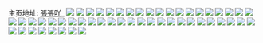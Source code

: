 主页地址: [張張吖_](https://weibo.com/u/5671310129) 
![](https://wx4.sinaimg.cn/mw2000/006bOeQ1ly1h9lwcskku5j30u0140h1r.jpg) 
![](https://wx4.sinaimg.cn/mw2000/006bOeQ1ly1h9lwcum3unj31lw280asa.jpg) 
![](https://wx4.sinaimg.cn/mw2000/006bOeQ1ly1h9lweye6r0j30mi0u0akf.jpg) 
![](https://wx4.sinaimg.cn/mw2000/006bOeQ1ly1h84godt533j32801o04p3.jpg) 
![](https://wx4.sinaimg.cn/mw2000/006bOeQ1ly1h84goctmngj32dc35su0z.jpg) 
![](https://wx4.sinaimg.cn/mw2000/006bOeQ1ly1h84goe6atkj30wi0wiqc9.jpg) 
![](https://wx4.sinaimg.cn/mw2000/006bOeQ1ly1h77guuvi86j31o0280wq2.jpg) 
![](https://wx4.sinaimg.cn/mw2000/006bOeQ1ly1h6sebxx88sj30tz16t4if.jpg) 
![](https://wx4.sinaimg.cn/mw2000/006bOeQ1ly1h5b4p8dgzjj32dc35se83.jpg) 
![](https://wx4.sinaimg.cn/mw2000/006bOeQ1ly1h5b4pakvcxj32dc35shdv.jpg) 
![](https://wx4.sinaimg.cn/mw2000/006bOeQ1ly1h3m0liczbej32c0340hdt.jpg) 
![](https://wx4.sinaimg.cn/mw2000/006bOeQ1ly1h39woxb7xkj33402c0u0x.jpg) 
![](https://wx4.sinaimg.cn/mw2000/006bOeQ1ly1h39wp09zlwj33402c0npd.jpg) 
![](https://wx4.sinaimg.cn/mw2000/006bOeQ1ly1h2qj45hsvkj31o01o04qp.jpg) 
![](https://wx4.sinaimg.cn/mw2000/006bOeQ1ly1h1qilm4gu1j32c033y4qr.jpg) 
![](https://wx4.sinaimg.cn/mw2000/006bOeQ1ly1h1m6f9rn26j31op1opu0x.jpg) 
![](https://wx4.sinaimg.cn/mw2000/006bOeQ1ly1h10zjgru6pj30ku0kutdm.jpg) 
![](https://wx4.sinaimg.cn/mw2000/006bOeQ1ly1h10zjgjeglj31o01o0kgk.jpg) 
![](https://wx4.sinaimg.cn/mw2000/006bOeQ1ly1gyxbgk44gbj30wf0zrdjz.jpg) 
![](https://wx4.sinaimg.cn/mw2000/006bOeQ1ly1gyxbgj8c9rj316g0u7aid.jpg) 
![](https://wx4.sinaimg.cn/mw2000/006bOeQ1ly1gxsp7cm2qdj31o01o01a4.jpg) 
![](https://wx4.sinaimg.cn/mw2000/006bOeQ1ly1gxsp7c8fi5j31o01o0ne0.jpg) 
![](https://wx4.sinaimg.cn/mw2000/006bOeQ1ly1gxsp7dcsobj31o01o0dx9.jpg) 
![](https://wx4.sinaimg.cn/mw2000/006bOeQ1ly1gwrs0l0ud1j33403404qv.jpg) 
![](https://wx4.sinaimg.cn/mw2000/006bOeQ1ly1gwrs0fjcijj31o01o04qp.jpg) 
![](https://wx4.sinaimg.cn/mw2000/006bOeQ1ly1gwrs0oa21ij32db35sb2b.jpg) 
![](https://wx4.sinaimg.cn/mw2000/006bOeQ1ly1gwrs0podqnj33402c04qq.jpg) 
![](https://wx4.sinaimg.cn/mw2000/006bOeQ1ly1gvjpek2eb8j63402c07wi02.jpg) 
![](https://wx4.sinaimg.cn/mw2000/006bOeQ1ly1gvjpeizhv5j61o01o0e7v02.jpg) 
![](https://wx4.sinaimg.cn/mw2000/006bOeQ1ly1guytjwfbyaj63402c0qv702.jpg) 
![](https://wx4.sinaimg.cn/mw2000/006bOeQ1ly1guytkmr9hfj63402c0x6r02.jpg) 
![](https://wx4.sinaimg.cn/mw2000/006bOeQ1ly1gu2kq56ntpj60u00zdtk302.jpg) 
![](https://wx4.sinaimg.cn/mw2000/006bOeQ1ly1gu2kptwvk5j60qd0sggv102.jpg) 
![](https://wx4.sinaimg.cn/mw2000/006bOeQ1ly1gu2kptlkbzj615x1o01kx02.jpg) 
![](https://wx4.sinaimg.cn/mw2000/006bOeQ1ly1gq8mzr5hjij30tg099n33.jpg) 
![](https://wx4.sinaimg.cn/mw2000/006bOeQ1ly1gprqwzy51fj31400qsduj.jpg) 
![](https://wx4.sinaimg.cn/mw2000/006bOeQ1ly1gprqx2pf6aj33402c0u1b.jpg) 
![](https://wx4.sinaimg.cn/mw2000/006bOeQ1ly1gpr0hyqy41j31o0280npe.jpg) 
![](https://wx4.sinaimg.cn/mw2000/006bOeQ1ly1gpr0i0e9lqj31o0280kjl.jpg) 
![](https://wx4.sinaimg.cn/mw2000/006bOeQ1ly1gpr0hvuiwjj31o02804qw.jpg) 
![](https://wx4.sinaimg.cn/mw2000/006bOeQ1ly1gpr0ianmm9j3280280kjw.jpg) 
![](https://wx4.sinaimg.cn/mw2000/006bOeQ1ly1gpovl7z7tcj32801o01ky.jpg) 
![](https://wx4.sinaimg.cn/mw2000/006bOeQ1ly1gpovl93y70j32801o0x6p.jpg) 
![](https://wx4.sinaimg.cn/mw2000/006bOeQ1ly1gpovlb8d1fj31xf1gdu0x.jpg) 
![](https://wx4.sinaimg.cn/mw2000/006bOeQ1ly1gpovl6p6t9j31lr1lvhdt.jpg) 
![](https://wx4.sinaimg.cn/mw2000/006bOeQ1ly1gpovla1wsyj31je1mt1kx.jpg) 
![](https://wx4.sinaimg.cn/mw2000/006bOeQ1ly1gpovlcan8oj32801o0u0x.jpg) 
![](https://wx4.sinaimg.cn/mw2000/006bOeQ1ly1gpovld8t23j33402c0qv5.jpg) 
![](https://wx4.sinaimg.cn/mw2000/006bOeQ1ly1gnjm5qppgzj31mo1mokjl.jpg) 
![](https://wx4.sinaimg.cn/mw2000/006bOeQ1ly1gnjm5r9stmj316o16ob29.jpg) 
![](https://wx4.sinaimg.cn/mw2000/006bOeQ1ly1gnjm5rowbfj31mo1mob29.jpg) 
![](https://wx4.sinaimg.cn/mw2000/006bOeQ1ly1g3muqi1aezj30u01404fq.jpg) 
